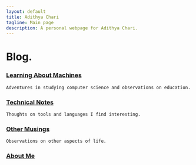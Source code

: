 ```yaml
---
layout: default
title: Adithya Chari
tagline: Main page
description: A personal webpage for Adithya Chari.
---
```



# Blog.

### [Learning About Machines](pages/LearningAboutMachines.md)

```
Adventures in studying computer science and observations on education.
```

### [Technical Notes](pages/TechnicalNotes.md)
```
Thoughts on tools and languages I find interesting.
```

### [Other Musings](pages/OtherMusings.md)
```
Observations on other aspects of life.
```


### [About Me](pages/about.md)
